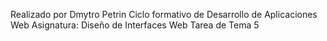 Realizado por Dmytro Petrin
Ciclo formativo de Desarrollo de Aplicaciones Web
Asignatura: Diseño de Interfaces Web
Tarea  de Tema 5